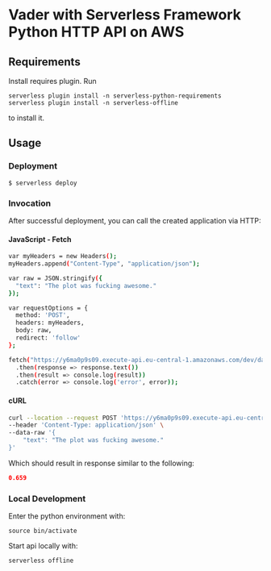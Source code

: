 # Vader with Serverless Framework Python HTTP API on AWS

## Requirements

Install requires plugin. Run 

```
serverless plugin install -n serverless-python-requirements
serverless plugin install -n serverless-offline
```

to install it.

## Usage

### Deployment

```
$ serverless deploy
```

### Invocation

After successful deployment, you can call the created application via HTTP:

#### JavaScript - Fetch
```bash
var myHeaders = new Headers();
myHeaders.append("Content-Type", "application/json");

var raw = JSON.stringify({
  "text": "The plot was fucking awesome."
});

var requestOptions = {
  method: 'POST',
  headers: myHeaders,
  body: raw,
  redirect: 'follow'
};

fetch("https://y6ma0p9s09.execute-api.eu-central-1.amazonaws.com/dev/dairy/entry", requestOptions)
  .then(response => response.text())
  .then(result => console.log(result))
  .catch(error => console.log('error', error));
```

#### cURL
```bash
curl --location --request POST 'https://y6ma0p9s09.execute-api.eu-central-1.amazonaws.com/dev/dairy/entry' \
--header 'Content-Type: application/json' \
--data-raw '{
    "text": "The plot was fucking awesome."
}'
```

Which should result in response similar to the following:

```json
0.659
```

### Local Development

Enter the python environment with:

```commandline
source bin/activate
```

Start api locally with:

```commandline
serverless offline
```